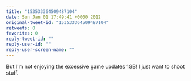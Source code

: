 ```yaml
---
title: "153533364509487104"
date: Sun Jan 01 17:49:41 +0000 2012
original-tweet-id: "153533364509487104"
retweets: 0
favorites: 0
reply-tweet-id: ""
reply-user-id: ""
reply-user-screen-name: ""
---
```

But I'm not enjoying the excessive game updates 1GB! I just want to shoot stuff.
